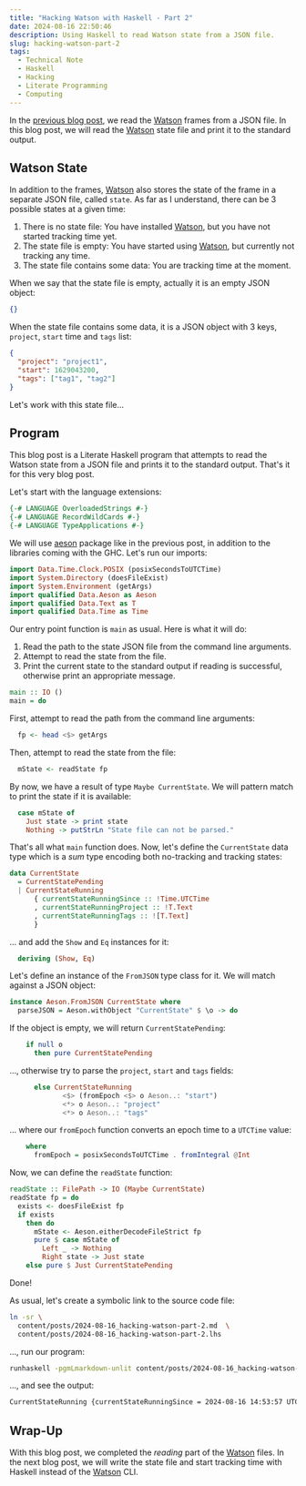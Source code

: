 ```yaml
---
title: "Hacking Watson with Haskell - Part 2"
date: 2024-08-16 22:50:46
description: Using Haskell to read Watson state from a JSON file.
slug: hacking-watson-part-2
tags:
  - Technical Note
  - Haskell
  - Hacking
  - Literate Programming
  - Computing
---
```


In the [previous blog post], we read the [Watson] frames from a JSON file. In
this blog post, we will read the [Watson] state file and print it to the
standard output.

<!--more-->

## Watson State

In addition to the frames, [Watson] also stores the state of the frame in a
separate JSON file, called `state`. As far as I understand, there can be 3
possible states at a given time:

1. There is no state file: You have installed [Watson], but you have not started
   tracking time yet.
2. The state file is empty: You have started using [Watson], but currently not
   tracking any time.
3. The state file contains some data: You are tracking time at the moment.

When we say that the state file is empty, actually it is an empty JSON object:

```json
{}
```

When the state file contains some data, it is a JSON object with 3 keys,
`project`, `start` time and `tags` list:

```json
{
  "project": "project1",
  "start": 1629043200,
  "tags": ["tag1", "tag2"]
}
```

Let's work with this state file...

## Program

This blog post is a Literate Haskell program that attempts to read the Watson
state from a JSON file and prints it to the standard output. That's it for this
very blog post.

Let's start with the language extensions:

```haskell
{-# LANGUAGE OverloadedStrings #-}
{-# LANGUAGE RecordWildCards #-}
{-# LANGUAGE TypeApplications #-}
```

We will use [aeson] package like in the previous post, in addition to the
libraries coming with the GHC. Let's run our imports:

```haskell
import Data.Time.Clock.POSIX (posixSecondsToUTCTime)
import System.Directory (doesFileExist)
import System.Environment (getArgs)
import qualified Data.Aeson as Aeson
import qualified Data.Text as T
import qualified Data.Time as Time
```

Our entry point function is `main` as usual. Here is what it will do:

1. Read the path to the state JSON file from the command line arguments.
2. Attempt to read the state from the file.
3. Print the current state to the standard output if reading is successful,
   otherwise print an appropriate message.

```haskell
main :: IO ()
main = do
```

First, attempt to read the path from the command line arguments:

```haskell
  fp <- head <$> getArgs
```

Then, attempt to read the state from the file:

```haskell
  mState <- readState fp
```

By now, we have a result of type `Maybe CurrentState`. We will pattern match to
print the state if it is available:

```haskell
  case mState of
    Just state -> print state
    Nothing -> putStrLn "State file can not be parsed."
```

That's all what `main` function does. Now, let's define the `CurrentState` data
type which is a _sum_ type encoding both no-tracking and tracking states:

```haskell
data CurrentState
  = CurrentStatePending
  | CurrentStateRunning
      { currentStateRunningSince :: !Time.UTCTime
      , currentStateRunningProject :: !T.Text
      , currentStateRunningTags :: ![T.Text]
      }
```

... and add the `Show` and `Eq` instances for it:

```haskell
  deriving (Show, Eq)
```

Let's define an instance of the `FromJSON` type class for it. We will match
against a JSON object:

```haskell
instance Aeson.FromJSON CurrentState where
  parseJSON = Aeson.withObject "CurrentState" $ \o -> do
```

If the object is empty, we will return `CurrentStatePending`:

```haskell
    if null o
      then pure CurrentStatePending
```

..., otherwise try to parse the `project`, `start` and `tags` fields:

```haskell
      else CurrentStateRunning
             <$> (fromEpoch <$> o Aeson..: "start")
             <*> o Aeson..: "project"
             <*> o Aeson..: "tags"
```

... where our `fromEpoch` function converts an epoch time to a `UTCTime` value:

```haskell
    where
      fromEpoch = posixSecondsToUTCTime . fromIntegral @Int
```

Now, we can define the `readState` function:

```haskell
readState :: FilePath -> IO (Maybe CurrentState)
readState fp = do
  exists <- doesFileExist fp
  if exists
    then do
      mState <- Aeson.eitherDecodeFileStrict fp
      pure $ case mState of
        Left _ -> Nothing
        Right state -> Just state
    else pure $ Just CurrentStatePending
```

Done!

As usual, let's create a symbolic link to the source code file:

```sh
ln -sr \
  content/posts/2024-08-16_hacking-watson-part-2.md  \
  content/posts/2024-08-16_hacking-watson-part-2.lhs
```

..., run our program:

```sh
runhaskell -pgmLmarkdown-unlit content/posts/2024-08-16_hacking-watson-part-2.lhs ~/.config/watson/state
```

..., and see the output:

```txt
CurrentStateRunning {currentStateRunningSince = 2024-08-16 14:53:57 UTC, currentStateRunningProject = "vst", currentStateRunningTags = ["gh:vst/vst.github.io"]}
```

## Wrap-Up

With this blog post, we completed the _reading_ part of the [Watson] files. In
the next blog post, we will write the state file and start tracking time with
Haskell instead of the [Watson] CLI.

<!-- REFERENCES -->

[Watson]: http://tailordev.github.io/Watson/
[aeson]: https://hackage.haskell.org/package/aeson
[previous blog post]: /posts/hacking-watson-with-haskell-part-1/
